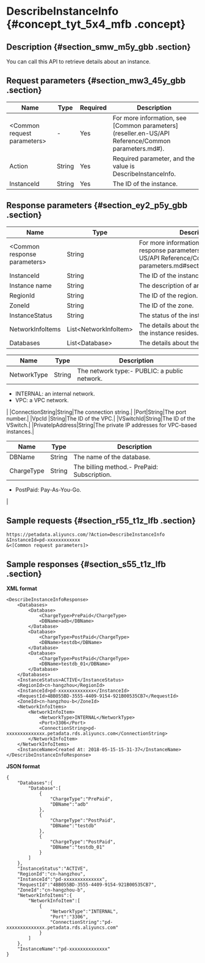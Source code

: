 # DescribeInstanceInfo {#concept_tyt_5x4_mfb .concept}

## Description {#section_smw_m5y_gbb .section}

You can call this API to retrieve details about an instance.

## Request parameters {#section_mw3_45y_gbb .section}

|Name|Type|Required|Description|
|----|----|--------|-----------|
|<Common request parameters\>|-|Yes|For more information, see [Common parameters](reseller.en-US/API Reference/Common parameters.md#).|
|Action|String|Yes|Required parameter, and the value is DescribeInstanceInfo.|
|InstanceId|String|Yes|The ID of the instance.|

## Response parameters {#section_ey2_p5y_gbb .section}

|Name|Type|Description|
|----|----|-----------|
|<Common response parameters\>|String|For more information, see [Common response parameters](reseller.en-US/API Reference/Common parameters.md#section_hs4_m3y_gbb).|
|InstanceId|String |The ID of the instance.|
|Instance name|String|The description of an instance.|
|RegionId|String|The ID of the region.|
|ZoneId|String|The ID of the zone.|
|InstanceStatus|String|The status of the instance.|
|NetworkInfoItems|List<NetworkInfoItem\>|The details about the network in which the instance resides.|
|Databases|List<Database\>|The details about the database.|

|Name|Type|Description|
|----|----|-----------|
|NetworkType|String|The network type:-   PUBLIC: a public network.
-   INTERNAL: an internal network.
-   VPC: a VPC network.

|
|ConnectionString|String|The connection string.|
|Port|String|The port number.|
|VpcId |String|The ID of the VPC.|
|VSwitchId|String|The ID of the VSwitch.|
|PrivateIpAddress|String|The private IP addresses for VPC-based instances.|

|Name|Type|Description|
|----|----|-----------|
|​DBName|​String|The name of the database.|
|​ChargeType|​String|The billing method.-   PrePaid: Subscription.
-   PostPaid: Pay-As-You-Go.

|

## Sample requests {#section_r55_t1z_lfb .section}

```
https://petadata.aliyuncs.com/?Action=DescribeInstanceInfo
&InstanceId=pd-xxxxxxxxxxxx
&<[Common request parameters]>
```

## Sample responses {#section_s55_t1z_lfb .section}

**XML format**

```
<DescribeInstanceInfoResponse>  
	<Databases>
		<Database>
			<ChargeType>PrePaid</ChargeType>
			<DBName>adb</DBName>
		</Database>
		<Database>
			<ChargeType>PostPaid</ChargeType>
			<DBName>testdb</DBName>
		</Database>
		<Database>
			<ChargeType>PostPaid</ChargeType>
			<DBName>testdb_01</DBName>
		</Database>
	</Databases>
	<InstanceStatus>ACTIVE</InstanceStatus>
	<RegionId>cn-hangzhou</RegionId>
	<InstanceId>pd-xxxxxxxxxxxxx</InstanceId>
	<RequestId>4BB055BD-3555-4409-9154-921B00535CB7</RequestId>
	<ZoneId>cn-hangzhou-b</ZoneId>
	<NetworkInfoItems>
		<NetworkInfoItem>
			<NetworkType>INTERNAL</NetworkType>
			<Port>3306</Port>
			<ConnectionString>pd-xxxxxxxxxxxxxx.petadata.rds.aliyuncs.com</ConnectionString>
		</NetworkInfoItem>
	</NetworkInfoItems>
	<InstanceName>Created At: 2018-05-15-15-31-37</InstanceName>
</DescribeInstanceInfoResponse>
```

**JSON format**

```
{
    "Databases":{
        "Database":[
            {
                "ChargeType":"PrePaid",
                "DBName":"adb"
            },
            {
                "ChargeType":"PostPaid",
                "DBName":"testdb"
            },
            {
                "ChargeType":"PostPaid",
                "DBName":"testdb_01"
            }
        ]
    },
    "InstanceStatus":"ACTIVE",
    "RegionId":"cn-hangzhou",
    "InstanceId":"pd-xxxxxxxxxxxxxx",
    "RequestId":"4BB055BD-3555-4409-9154-921B00535CB7",
    "ZoneId":"cn-hangzhou-b",
    "NetworkInfoItems":{
        "NetworkInfoItem":[
            {
                "NetworkType":"INTERNAL",
                "Port":"3306",
                "ConnectionString":"pd-xxxxxxxxxxxxxx.petadata.rds.aliyuncs.com"
            }
        ]
    },
    "InstanceName":"pd-xxxxxxxxxxxxxx"
}
```

